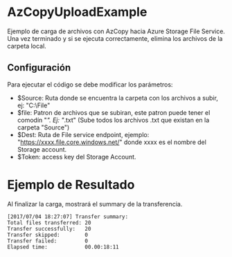 # AzCopyUploadExample
Ejemplo de carga de archivos con AzCopy hacia Azure Storage File Service. Una vez terminado y si se ejecuta correctamente, elimina los archivos de la carpeta local.

## Configuración
Para ejecutar el código se debe modificar los parámetros:

* $Source: Ruta donde se encuentra la carpeta con los archivos a subir, ej: "C:\File\"
* $file: Patron de archivos que se subiran, este patron puede tener el comodín "*". Ej: "*.txt" (Sube todos los archivos .txt que existan en la carpeta "Source")
* $Dest: Ruta de File service endpoint, ejemplo: "https://xxxx.file.core.windows.net/"  donde xxxx es el nombre del Storage account.
* $Token: access key del Storage Account. 


# Ejemplo de Resultado

Al finalizar la carga, mostrará el summary de la transferencia.
```
[2017/07/04 18:27:07] Transfer summary:
Total files transferred: 20
Transfer successfully:   20
Transfer skipped:        0
Transfer failed:         0
Elapsed time:            00.00:18:11
```
